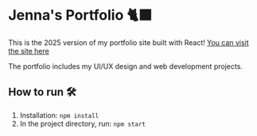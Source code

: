 # Jenna's Portfolio 🐈‍⬛

This is the 2025 version of my portfolio site built with React! [You can visit the site here](https://jnahan.github.io/portfolio/)

The portfolio includes my UI/UX design and web development projects. 


## How to run 🛠
1. Installation: `npm install`
2. In the project directory, run: `npm start`
